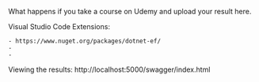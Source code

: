 What happens if you take a course on Udemy and upload your result here.

Visual Studio Code Extensions:

    - https://www.nuget.org/packages/dotnet-ef/
    -
    -

Viewing the results:
  http://localhost:5000/swagger/index.html
